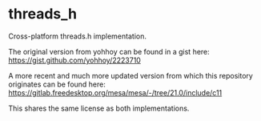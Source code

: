 # threads_h
Cross-platform threads.h implementation.

The original version from yohhoy can be found in a gist here:
https://gist.github.com/yohhoy/2223710

A more recent and much more updated version from which this repository originates can be found here:
https://gitlab.freedesktop.org/mesa/mesa/-/tree/21.0/include/c11

This shares the same license as both implementations.
